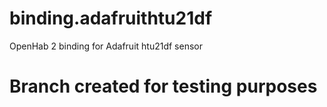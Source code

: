 # binding.adafruithtu21df
OpenHab 2 binding for Adafruit htu21df sensor 
# Branch created for testing purposes

